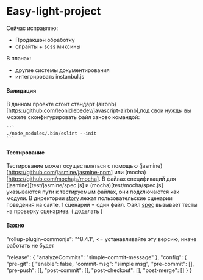 # Easy-light-project

Сейчас исправляю:
- Продакшэн обработку
- спрайты + scss миксины

В планах:

- другие системы документирования
- интегрировать instanbul.js


#### Валидация
В данном проекте стоит стандарт (airbnb)[https://github.com/leonidlebedev/javascript-airbnb],под свои нужды  вы можете сконфигурировать файл заново
командой:

    ```
    ./node_modules/.bin/eslint --init
    ```

#### Тестирование
Тестирование может осуществляться с помощью (jasmine)[https://github.com/jasmine/jasmine-npm] или (mocha)[https://github.com/mochajs/mocha].
В файлах спецификаций для (jasmine)[test/jasmine/spec.js] и (mocha)[test/mocha/spec.js]
указываются пути к тестируемым файлах, они подключаются как модули.
В директории [story](./tests/gui/story/) лежат пользовательские сценарии поведения на сайте, 1 сценарий = один файл. Файл [spec](./tests/gui/spes.js) вызывает тесты на проверку сценариев. ( доделать )

#### Важно
"rollup-plugin-commonjs": "^8.4.1", <= устанавливайте эту версию, иначе работать не будет




  "release": {
    "analyzeCommits": "simple-commit-message"
  },
  "config": {
    "pre-git": {
      "enable": false,
      "commit-msg": "simple msg",
      "pre-commit": [],
      "pre-push": [],
      "post-commit": [],
      "post-checkout": [],
      "post-merge": []
    }
  }

